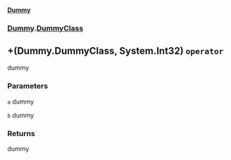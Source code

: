 #### [Dummy](./Dummy.md 'Dummy')
### [Dummy](./Dummy.md#Dummy 'Dummy').[DummyClass](./Dummy-DummyClass.md 'Dummy.DummyClass')
## +(Dummy.DummyClass, System.Int32) `operator`
dummy
### Parameters

<a name='Dummy-DummyClass-op_Addition(Dummy-DummyClass-_System-Int32)-a'></a>
`a`
dummy

<a name='Dummy-DummyClass-op_Addition(Dummy-DummyClass-_System-Int32)-b'></a>
`b`
dummy
### Returns
dummy
